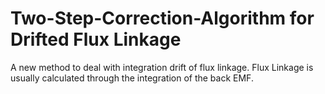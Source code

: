 # Two-Step-Correction-Algorithm for Drifted Flux Linkage
A new method to deal with integration drift of flux linkage.
Flux Linkage is usually calculated through the integration of the back EMF.
